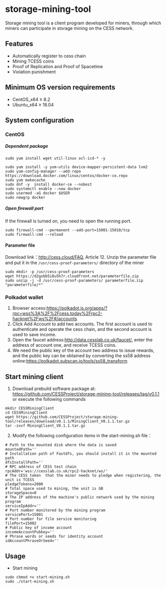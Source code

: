# storage-mining-tool
Storage mining tool is a client program developed for miners, through which miners can participate in storage mining on the CESS network.

## Features
* Automatically register to cess chain
* Mining TCESS coins
* Proof of Replication and Proof of Spacetime
* Violation punishment

## Minimum OS version requirements
* CentOS_x64 ≥ 8.2
* Ubuntu_x64 ≥ 18.04

## System configuration

### CentOS

##### Dependent package

```
sudo yum install wget util-linux ocl-icd-* -y

sudo yum install -y yum-utils device-mapper-persistent-data lvm2
sudo yum-config-manager --add-repo https://download.docker.com/linux/centos/docker-ce.repo
sudo yum makecache
sudo dnf -y  install docker-ce --nobest
sudo systemctl enable --now docker
sudo usermod -aG docker $USER
sudo newgrp docker
```

##### Open firewall port

If the firewall is turned on, you need to open the running port.

```
sudo firewall-cmd --permanent --add-port=15001-15010/tcp
sudo firewall-cmd --reload
```

#### Parameter file
Download link：http://cess.cloud/FAQ, Article 12.
Unzip the parameter file and put it in the `/usr/cess-proof-parameters/` directory of the miner
```
sudo mkdir -p /usr/cess-proof-parameters
wget https://d2gxbb5i8u5h7r.cloudfront.net/parameterfile.zip
sudo unzip -j -d /usr/cess-proof-parameters/ parameterfile.zip "parameterfile/*"
```

### Polkadot wallet
1. Browser access:https://polkadot.js.org/apps/?rpc=wss%3A%2F%2Fcess.today%2Frpc2-hacknet%2Fws%2F#/accounts
2. Click Add Account to add two accounts. The first account is used to authenticate and operate the cess chain, and the second account is used to save income.
3. Open the faucet address:http://data.cesslab.co.uk/faucet/, enter the address of account one, and receive TCESS coins.
4. We need the public key of the account two address to issue rewards, and the public key can be obtained by converting the ss58 address online:https://polkadot.subscan.io/tools/ss58_transform

## Start mining client
1. Download prebuild software package at: https://github.com/CESSProject/storage-mining-tool/releases/tag/v0.1.1 or execute the following commands

```
mkdir CESSMiningClient
cd CESSMiningClient
wget https://github.com/CESSProject/storage-mining-tool/releases/download/v0.1.1/MiningClient_V0.1.1.tar.gz
tar -zxvf MiningClient_V0.1.1.tar.gz
```

2. Modify the following configuration items in the start-mining.sh file：
```
# Path to the mounted disk where the data is saved
mountedPath=''
# Installation path of Fastdfs, you should install it in the mounted path
dfsInstallPath=''
# RPC address of CESS test chain
rpcAddr='wss://cesslab.co.uk/rpc2-hacknet/ws/'
# The CESS token  that the miner needs to pledge when registering, the unit is TCESS
pledgeTokens=2000
# Total space used to mining, the unit is GB
storageSpace=0
# The IP address of the machine's public network used by the mining program
serviceIpAddr=''
# Port number monitored by the mining program
servicePort=15001
# Port number for file service monitoring
filePort=15002
# Public key of income account
incomeAccountPubkey=''
# Phrase words or seeds for identity account
idAccountPhraseOrSeed=''
```

## Usage
* Start mining
```
sudo chmod +x start-mining.sh
sudo ./start-mining.sh
```
